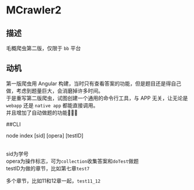 # MCrawler2

## 描述
毛概爬虫第二版，仅限于 `bb` 平台

## 动机
第一版爬虫用 Angular 构建，当时只有查看答案的功能，但是题目还是得自己做，考虑到题量巨大，会消磨掉许多时间。
<br />于是重写第二版爬虫，试图创建一个通用的命令行工具，与 APP 无关，让无论是 `webapp` 还是 `native app` 都能直接调用。
<br />并且增加了自动做题的功能:rocket::rocket::rocket:

##CLI

node index [sid] [opera] [testID]

<br />sid为学号
<br />opera为操作标志，可为`collection`收集答案和`doTest`做题
<br />testID为做的章节，比如第七章`test7`

多个章节，比如11和12章一起，`test11_12`

